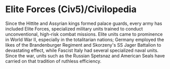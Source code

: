 # Elite Forces (Civ5)/Civilopedia

Since the Hittite and Assyrian kings formed palace guards, every army has included Elite Forces, specialized military units trained to conduct unconventional, high-risk combat missions. Elite units came to prominence in World War II, especially in the totalitarian nations; Germany employed the likes of the Brandenburger Regiment and Skorzeny's SS Jager Battalion to devastating effect, while Fascist Italy had several specialized naval units. Since the war, units such as the Russian Spetsnaz and American Seals have carried on that tradition of ruthless efficiency.
